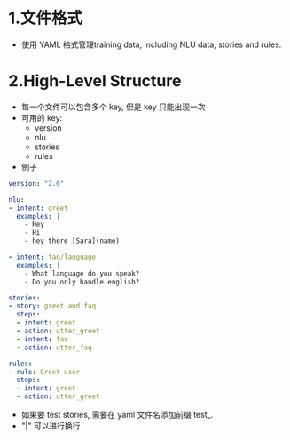 # 1.文件格式
- 使用 YAML 格式管理training data, including NLU data, stories and rules.
# 2.High-Level Structure
- 每一个文件可以包含多个 key, 但是 key 只能出现一次
- 可用的 key:
	- version
	- nlu
	- stories
	- rules
- 例子 
``` yaml
version: "2.0"

nlu:
- intent: greet
  examples: |
    - Hey
    - Hi
    - hey there [Sara](name)

- intent: faq/language
  examples: |
    - What language do you speak?
    - Do you only handle english?

stories:
- story: greet and faq
  steps:
  - intent: greet
  - action: utter_greet
  - intent: faq
  - action: utter_faq

rules:
- rule: Greet user
  steps:
  - intent: greet
  - action: utter_greet

```
- 如果要 test stories, 需要在 yaml 文件名添加前缀 test_. 
- "|" 可以进行换行
